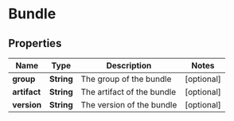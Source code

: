 

# Bundle

## Properties

Name | Type | Description | Notes
------------ | ------------- | ------------- | -------------
**group** | **String** | The group of the bundle |  [optional]
**artifact** | **String** | The artifact of the bundle |  [optional]
**version** | **String** | The version of the bundle |  [optional]



